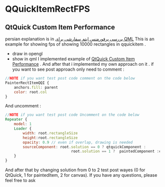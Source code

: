 # QQuickItemRectFPS
## QtQuick Custom Item Performance 
persian explanation is in [بررسی پرفورمنس ایتم سفارشی برای QML](http://moderncpp.ir/post/110)
This is an example for  showing fps of showing 10000 rectangles in qquickitem .
- draw in opengl 
- show in qml 
I implemented example of [QtQuick Custom Item Performance](https://www.vikingsoftware.com/qtquick-custom-item-performance/) . And after that i implemented my own approach on it . if you want to see post approach only need to comment :
``` qml
//NOTE if you want test post code comment on the code below
PainterRectItemQQI {
    anchors.fill: parent
    color: root.col
}
```
And uncomment :
```qml
//NOTE if you want test post code Uncomment on the code below
Repeater {
    model: 1
    Loader {
        width: root.rectangleSize
        height:root.rectangleSize
        opacity: 0.9 // even if overlap, drawing is needed
        sourceComponent: root.solution == 0 ? qtquickComponent :
                              root.solution == 1 ?  paintedComponent :canvasComponent
    }
}
```

And after that by changing solution from 0 to 2 test post wayes (0 for QtQuick, 1 for paintedItem, 2 for canvas).
If you have any questions, please feel free to ask
